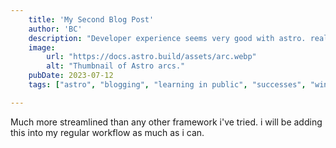 ```yaml
---
    title: 'My Second Blog Post'
    author: 'BC'
    description: "Developer experience seems very good with astro. really enjoying it so far."
    image:
        url: "https://docs.astro.build/assets/arc.webp"
        alt: "Thumbnail of Astro arcs."
    pubDate: 2023-07-12
    tags: ["astro", "blogging", "learning in public", "successes", "winner"]

---
```

Much more streamlined than any other framework i've tried. i will be adding this into my regular workflow as much as i can. 
